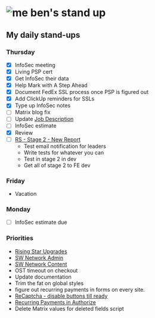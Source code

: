 # ![me](https://avatars2.githubusercontent.com/u/5232044?s=50&v=4) ben's stand up

## My daily stand-ups

### Thursday

- [X] InfoSec meeting
- [X] Living PSP cert
- [X] Get InfoSec their data
- [X] Help Mark with A Step Ahead
- [X] Document FedEx SSL process once PSP is figured out
- [X] Add ClickUp reminders for SSLs
- [X] Type up InfoSec notes
- [ ] Matrix blog fix
- [ ] Update [Job Description](https://docs.google.com/document/d/1wO9LkRWwViloxJiVTkwamfFqOP-r21CTykI9BW4_wvM/edit#)
- [ ] InfoSec estimate
- [X] Review
- [ ] [RS - Stage 2 - New Report](https://app.clickup.com/8537154/v/l/li/63072272?pr=12760709)  
    - Test email notification for leaders
    - Write tests for whatever you can 
    - Test in stage 2 in dev
    - Get all of stage 2 to FE dev

### Friday

- Vacation

### Monday

- [ ] InfoSec estimate due

### Priorities 
    
- [Rising Star Upgrades](https://app.clickup.com/8537154/v/l/f/27554943?pr=12707202)
- [SW Network Admin](https://app.clickup.com/8537154/v/l/li/54890360?pr=12760709)
- [SW Network Content](https://app.clickup.com/8537154/v/l/li/54892353?pr=12760709)
- OST timeout on checkout
- Update documentation
- Trim the fat on global styles
- figure out recurring payments in forms on every site.
- [ReCaptcha - disable buttons till ready](https://projects.madebyspeak.com/#/tasks/17598281)
- [Recurring Payments in Authorize](https://projects.madebyspeak.com/#/tasks/16411534)
- Delete Matrix values for deleted fields script
